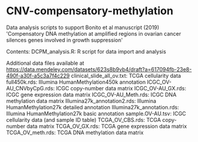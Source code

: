 # CNV-compensatory-methylation

Data analysis scripts to support Bonito et al manuscript (2019) 'Compensatory DNA methylation at amplified regions in ovarian cancer silences genes involved in growth suppression'

Contents:
DCPM_analysis.R: R script for data import and analysis

Additional data files available at https://data.mendeley.com/datasets/623s8b9vb4/draft?a=617094fb-23e8-490f-a30f-a5c3a7f4c229
clinical_slide_all_ov.txt: TCGA cellularity data
full450k.rds: Illumina HumanMethylation450k annotation
ICGC_OV-AU_CNVbyCpG.rds: ICGC copy-number data matrix
ICGC_OV-AU_GX.rds: ICGC gene expression data matrix
ICGC_OV-AU_Meth.rds: ICGC DNA methylation data matrix
Illumina27k_annotation2.rds: Illumina HumanMethylation27k detailed annotation
Illumina27k_annotation.rds: Illumina HumanMethylation27k basic annotation
sample.OV-AU.tsv: ICGC cellularity data (and sample ID table)
TCGA_OV_CBS.rds: TCGA copy-number data matrix
TCGA_OV_GX.rds: TCGA gene expression data matrix
TCGA_OV_meth.rds: TCGA DNA methylation data matrix
